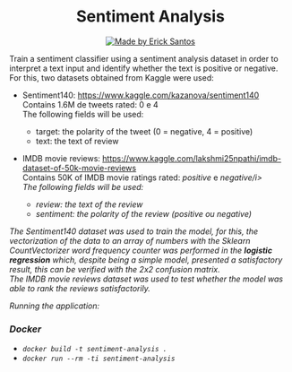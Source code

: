 <h1 align="center">
Sentiment Analysis
</h1>
<p align="center">
  <a href="https://github.com/erickfunier">
    <img alt="Made by Erick Santos" src="https://img.shields.io/badge/made%20by-Erick%20Santos-lightgrey">
  </a>
</p>
<p>
Train a sentiment classifier using a sentiment analysis dataset in order to interpret a text input and identify whether the text is positive or negative.<br/>
For this, two datasets obtained from Kaggle were used:<br/>

*   Sentiment140: https://www.kaggle.com/kazanova/sentiment140<br/>
    Contains 1.6M de tweets rated: 0 e 4<br/>
    The following fields will be used:<br/>
    * target: the polarity of the tweet (0 = negative, 4 = positive)<br/>
    * text: the text of review<br/>

*   IMDB movie reviews: https://www.kaggle.com/lakshmi25npathi/imdb-dataset-of-50k-movie-reviews<br/>
    Contains 50K of IMDB movie ratings rated: <i>positive</i> e <i>negative/i> <br/>
    The following fields will be used:<br/>
    * review: the text of the review<br/>
    * sentiment: the polarity of the review (<i>positive</i> ou <i>negative</i>)<br/>

The Sentiment140 dataset was used to train the model, for this, the vectorization of the data to an array of numbers with the Sklearn CountVectorizer word frequency counter was performed in the <b>logistic regression</b> which, despite being a simple model, presented a satisfactory result, this can be verified with the 2x2 confusion matrix.<br/>
The IMDB movie reviews dataset was used to test whether the model was able to rank the reviews satisfactorily.<br/>
</p>
Running the application:

### Docker 
    
- `docker build -t sentiment-analysis .`
- `docker run --rm -ti sentiment-analysis`
